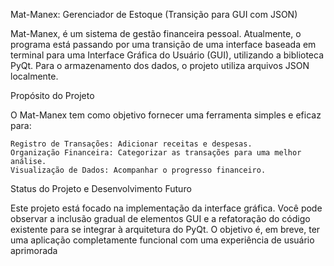 Mat-Manex: Gerenciador de Estoque (Transição para GUI com JSON)

Mat-Manex, é um sistema de gestão financeira pessoal. Atualmente, o programa está passando por uma transição de uma interface baseada em terminal para uma Interface Gráfica do Usuário (GUI), utilizando a biblioteca PyQt. Para o armazenamento dos dados, o projeto utiliza arquivos JSON localmente.

Propósito do Projeto

O Mat-Manex tem como objetivo fornecer uma ferramenta simples e eficaz para:

    Registro de Transações: Adicionar receitas e despesas.
    Organização Financeira: Categorizar as transações para uma melhor análise.
    Visualização de Dados: Acompanhar o progresso financeiro.

Status do Projeto e Desenvolvimento Futuro

Este projeto está focado na implementação da interface gráfica. Você pode observar a inclusão gradual de elementos GUI e a refatoração do código existente para se integrar à arquitetura do PyQt. O objetivo é, em breve, ter uma aplicação completamente funcional com uma experiência de usuário aprimorada
